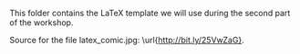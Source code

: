 This folder contains the LaTeX template we will use during the second part of the workshop.

Source for the file latex_comic.jpg: \url{http://bit.ly/25VwZaG}.
